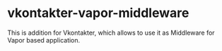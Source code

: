 # vkontakter-vapor-middleware

This is addition for Vkontakter, which allows to use it as Middleware for Vapor based application.
